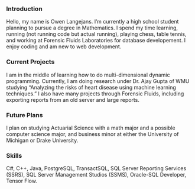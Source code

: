 ### Introduction

Hello, my name is Owen Langejans. I’m currently a high school student planning to pursue a degree in Mathematics. I spend my time learning, running (not running code but actual running), playing chess, table tennis, and working at Forensic Fluids Laboratories for database developement. I enjoy coding and am new to web development.

### Current Projects

I am in the middle of learning how to do multi-dimensional dynamic programming. Currently, I am doing research under Dr. Ajay Gupta of WMU studying “Analyzing the risks of heart disease using machine learning techniques.” I also have many projects through Forensic Fluids, including exporting reports from an old server and large reports.

### Future Plans

I plan on studying Actuarial Science with a math major and a possible computer science major, and business minor at either the University of Michigan or Drake University.

### Skills

C#, C++, Java, PostgreSQL, TransactSQL, SQL Server Reporting Services (SSRS), SQL Server Management Studios (SSMS), Oracle-SQL Developer, Tensor Flow.  
